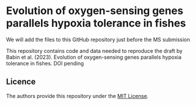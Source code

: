 # Evolution of oxygen-sensing genes parallels hypoxia tolerance in fishes

We will add the files to this GitHub repository just before the MS submission

This repository contains code and data needed to reproduce the draft by Babin et al. (2023). Evolution of oxygen-sensing genes parallels hypoxia tolerance in fishes. DOI pending
 
## Licence
The authors provide this repository under the [MIT License](https://opensource.org/licenses/MIT).
